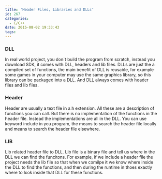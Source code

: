 ```yaml
---
title: 'Header Files, Libraries and DLLs'
id: 267
categories:
  - C/C++
date: 2015-08-02 19:33:43
tags:
---
```


### DLL
In real world project, you don`t build the program from scratch, instead you download SDK, it comes with DLL, headers and lib files. DLLs are just the a compiled set of functions, the main benefit of DLL is reusable, for example some games in your computer may use the same graphics library, so this library can be packaged into a DLL. And DLL always comes with header files and lib files.

### Header
Header are usually a text file in a.h extension. All these are a description of functions you can call. But there is no implementation of the functions in the header file. Instead the implementations are all in the DLL. You can use keyword include in you program, the means to search the header file locally and means to search the header file elsewhere.

### LIB
Lib related header file to DLL. Lib file is a binary file and tell us where in the DLL we can find the funcitons. For example, if we include a header file the project needs the lib file so that when we comilpe it we know where inside the DLL to find the functions, and then during the runtime in thoes exactly where to look inside that DLL for these functions.